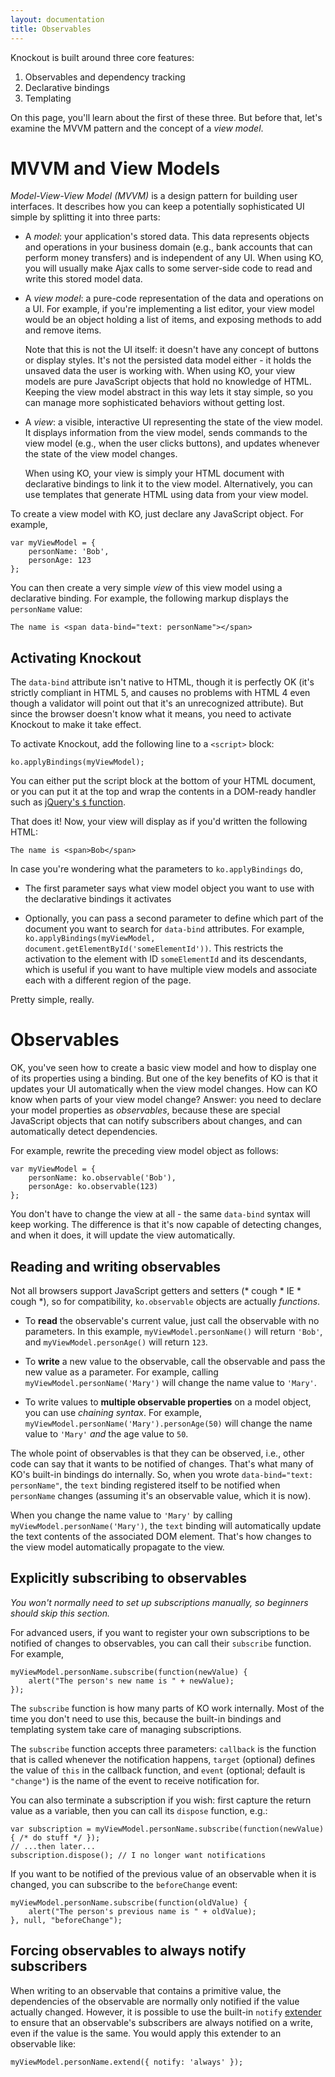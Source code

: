 ```yaml
---
layout: documentation
title: Observables
---
```


Knockout is built around three core features:

1. Observables and dependency tracking
1. Declarative bindings
1. Templating

On this page, you'll learn about the first of these three. But before that, let's examine the MVVM pattern and the concept of a *view model*.

# MVVM and View Models

*Model-View-View Model (MVVM)* is a design pattern for building user interfaces. It describes how you can keep a potentially sophisticated UI simple by splitting it into three parts:

* A *model*: your application's stored data. This data represents objects and operations in your business domain (e.g., bank accounts that can perform money transfers) and is independent of any UI. When using KO, you will usually make Ajax calls to some server-side code to read and write this stored model data.

* A *view model*: a pure-code representation of the data and operations on a UI. For example, if you're implementing a list editor, your view model would be an object holding a list of items, and exposing methods to add and remove items.

  Note that this is not the UI itself: it doesn't have any concept of buttons or display styles. It's not the persisted data model either - it holds the unsaved data the user is working with. When using KO, your view models are pure JavaScript objects that hold no knowledge of HTML. Keeping the view model abstract in this way lets it stay simple, so you can manage more sophisticated behaviors without getting lost.

* A *view*: a visible, interactive UI representing the state of the view model. It displays information from the view model, sends commands to the view model (e.g., when the user clicks buttons), and updates whenever the state of the view model changes.

  When using KO, your view is simply your HTML document with declarative bindings to link it to the view model. Alternatively, you can use templates that generate HTML using data from your view model.

To create a view model with KO, just declare any JavaScript object. For example,

    var myViewModel = {
        personName: 'Bob',
        personAge: 123
    };

You can then create a very simple *view* of this view model using a declarative binding. For example, the following markup displays the `personName` value:

    The name is <span data-bind="text: personName"></span>

## Activating Knockout

The `data-bind` attribute isn't native to HTML, though it is perfectly OK (it's strictly compliant in HTML 5, and causes no problems with HTML 4 even though a validator will point out that it's an unrecognized attribute). But since the browser doesn't know what it means, you need to activate Knockout to make it take effect.

To activate Knockout, add the following line to a `<script>` block:

    ko.applyBindings(myViewModel);

You can either put the script block at the bottom of your HTML document, or you can put it at the top and wrap the contents in a DOM-ready handler such as [jQuery's `$` function](http://api.jquery.com/jQuery/#jQuery3).

That does it! Now, your view will display as if you'd written the following HTML:

    The name is <span>Bob</span>

In case you're wondering what the parameters to `ko.applyBindings` do,

* The first parameter says what view model object you want to use with the declarative bindings it activates

* Optionally, you can pass a second parameter to define which part of the document you want to search for `data-bind` attributes. For example, `ko.applyBindings(myViewModel, document.getElementById('someElementId'))`. This restricts the activation to the element with ID `someElementId` and its descendants, which is useful if you want to have multiple view models and associate each with a different region of the page.

Pretty simple, really.

# Observables

OK, you've seen how to create a basic view model and how to display one of its properties using a binding. But one of the key benefits of KO is that it updates your UI automatically when the view model changes. How can KO know when parts of your view model change? Answer: you need to declare your model properties as *observables*, because these are special JavaScript objects that can notify subscribers about changes, and can automatically detect dependencies.

For example, rewrite the preceding view model object as follows:

    var myViewModel = {
        personName: ko.observable('Bob'),
        personAge: ko.observable(123)
    };

You don't have to change the view at all - the same `data-bind` syntax will keep working. The difference is that it's now capable of detecting changes, and when it does, it will update the view automatically.

## Reading and writing observables

Not all browsers support JavaScript getters and setters (\* cough \* IE \* cough \*), so for compatibility, `ko.observable` objects are actually *functions*.

* To **read** the observable's current value, just call the observable with no parameters. In this example, `myViewModel.personName()` will return `'Bob'`, and `myViewModel.personAge()` will return `123`.

* To **write** a new value to the observable, call the observable and pass the new value as a parameter. For example, calling `myViewModel.personName('Mary')` will change the name value to `'Mary'`.

* To write values to **multiple observable properties** on a model object, you can use *chaining syntax*. For example, `myViewModel.personName('Mary').personAge(50)` will change the name value to `'Mary'` *and* the age value to `50`.

The whole point of observables is that they can be observed, i.e., other code can say that it wants to be notified of changes. That's what many of KO's built-in bindings do internally. So, when you wrote `data-bind="text: personName"`, the `text` binding registered itself to be notified when `personName` changes (assuming it's an observable value, which it is now).

When you change the name value to `'Mary'` by calling `myViewModel.personName('Mary')`, the `text` binding will automatically update the text contents of the associated DOM element. That's how changes to the view model automatically propagate to the view.

## Explicitly subscribing to observables

*You won't normally need to set up subscriptions manually, so beginners should skip this section.*

For advanced users, if you want to register your own subscriptions to be notified of changes to observables, you can call their `subscribe` function. For example,

    myViewModel.personName.subscribe(function(newValue) {
        alert("The person's new name is " + newValue);
    });

The `subscribe` function is how many parts of KO work internally. Most of the time you don't need to use this, because the built-in bindings and templating system take care of managing subscriptions.

The `subscribe` function accepts three parameters: `callback` is the function that is called whenever the notification happens, `target` (optional) defines the value of `this` in the callback function, and `event` (optional; default is `"change"`) is the name of the event to receive notification for.

You can also terminate a subscription if you wish: first capture the return value as a variable, then you can call its `dispose` function, e.g.:

    var subscription = myViewModel.personName.subscribe(function(newValue) { /* do stuff */ });
    // ...then later...
    subscription.dispose(); // I no longer want notifications

If you want to be notified of the previous value of an observable when it is changed, you can subscribe to the `beforeChange` event:

    myViewModel.personName.subscribe(function(oldValue) {
        alert("The person's previous name is " + oldValue);
    }, null, "beforeChange");

## Forcing observables to always notify subscribers

When writing to an observable that contains a primitive value, the dependencies of the observable are normally only notified if the value actually changed. However, it is possible to use the built-in `notify` [extender](extenders.html) to ensure that an observable's subscribers are always notified on a write, even if the value is the same. You would apply this extender to an observable like:

    myViewModel.personName.extend({ notify: 'always' });

